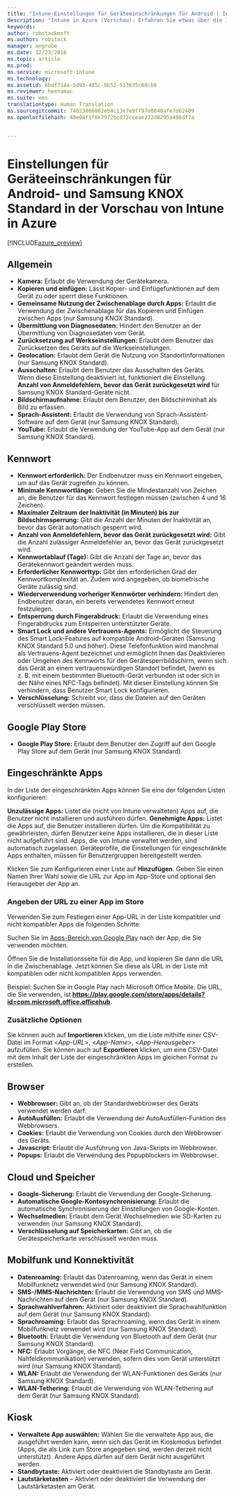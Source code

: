 ```yaml
---
title: "Intune-Einstellungen für Geräteeinschränkungen für Android | Intune in Azure (Vorschau) | Microsoft Docs"
description: "Intune in Azure (Vorschau): Erfahren Sie etwas über die Intune-Einstellungen zur Steuerung von Geräteeinstellungen und -funktionen auf Android-Geräten."
keywords: 
author: robstackmsft
ms.author: robstack
manager: angrobe
ms.date: 12/23/2016
ms.topic: article
ms.prod: 
ms.service: microsoft-intune
ms.technology: 
ms.assetid: 6bdf714a-5d93-485c-8b52-513635c60cb6
ms.reviewer: heenamac
ms.suite: ems
translationtype: Human Translation
ms.sourcegitcommit: 74023866802eb4c13e7e9ff97e8048afe7d62409
ms.openlocfilehash: 40e04f1f8e7972bcd72cceae272d8295a496df7a


---
```


# <a name="android-and-samsung-knox-standard-device-restriction-settings-in-intune-azure-preview"></a>Einstellungen für Geräteeinschränkungen für Android- und Samsung KNOX Standard in der Vorschau von Intune in Azure

[!INCLUDE[azure_preview](../includes/azure_preview.md)]

## <a name="general"></a>Allgemein
-   **Kamera:** Erlaubt die Verwendung der Gerätekamera.
-   **Kopieren und einfügen:** Lässt Kopier- und Einfügefunktionen auf dem Gerät zu oder sperrt diese Funktionen.
-   **Gemeinsame Nutzung der Zwischenablage durch Apps:** Erlaubt die Verwendung der Zwischenablage für das Kopieren und Einfügen zwischen Apps (nur Samsung KNOX Standard).
-   **Übermittlung von Diagnosedaten:** Hindert den Benutzer an der Übermittlung von Diagnosedaten vom Gerät.    
-   **Zurücksetzung auf Werkseinstellungen:** Erlaubt dem Benutzer das Zurücksetzen des Geräts auf die Werkseinstellungen.
-   **Geolocation:** Erlaubt dem Gerät die Nutzung von Standortinformationen (nur Samsung KNOX Standard).
-   **Ausschalten:** Erlaubt dem Benutzer das Ausschalten des Geräts.<br>Wenn diese Einstellung deaktiviert ist, funktioniert die Einstellung **Anzahl von Anmeldefehlern, bevor das Gerät zurückgesetzt wird** für Samsung KNOX Standard-Geräte nicht.
-   **Bildschirmaufnahme:** Erlaubt dem Benutzer, den Bildschirminhalt als Bild zu erfassen.
-   **Sprach-Assistent:** Erlaubt die Verwendung von Sprach-Assistent-Software auf dem Gerät (nur Samsung KNOX Standard).
-   **YouTube:** Erlaubt die Verwendung der YouTube-App auf dem Gerät (nur Samsung KNOX Standard).

## <a name="password"></a>Kennwort
-   **Kennwort erforderlich:** Der Endbenutzer muss ein Kennwort eingeben, um auf das Gerät zugreifen zu können.
-   **Minimale Kennwortlänge:** Geben Sie die Mindestanzahl von Zeichen an, die Benutzer für das Kennwort festlegen müssen (zwischen 4 und 16 Zeichen).
-   **Maximaler Zeitraum der Inaktivität (in Minuten) bis zur Bildschirmsperrung:** Gibt die Anzahl der Minuten der Inaktivität an, bevor das Gerät automatisch gesperrt wird.
-   **Anzahl von Anmeldefehlern, bevor das Gerät zurückgesetzt wird:** Gibt die Anzahl zulässiger Anmeldefehler an, bevor das Gerät zurückgesetzt wird.
-   **Kennwortablauf (Tage):** Gibt die Anzahl der Tage an, bevor das Gerätekennwort geändert werden muss.
-   **Erforderlicher Kennworttyp:** Gibt den erforderlichen Grad der Kennwortkomplexität an. Zudem wird angegeben, ob biometrische Geräte zulässig sind.
-   **Wiederverwendung vorheriger Kennwörter verhindern:** Hindert den Endbenutzer daran, ein bereits verwendetes Kennwort erneut festzulegen.
-   **Entsperrung durch Fingerabdruck:** Erlaubt die Verwendung eines Fingerabdrucks zum Entsperren unterstützter Geräte.
-   **Smart Lock und andere Vertrauens-Agents:** Ermöglicht die Steuerung des Smart Lock-Features auf kompatible Android-Geräten (Samsung KNOX Standard 5.0 und höher). Diese Telefonfunktion wird manchmal als Vertrauens-Agent bezeichnet und ermöglicht Ihnen das Deaktivieren oder Umgehen des Kennworts für den Gerätesperrbildschirm, wenn sich das Gerät an einem vertrauenswürdigen Standort befindet, (wenn es z. B. mit einem bestimmten Bluetooth-Gerät verbunden ist oder sich in der Nähe eines NFC-Tags befindet). Mit dieser Einstellung können Sie verhindern, dass Benutzer Smart Lock konfigurieren.
-   **Verschlüsselung:** Schreibt vor, dass die Dateien auf den Geräten verschlüsselt werden müssen.

## <a name="google-play-store"></a>Google Play Store

-   **Google Play Store:** Erlaubt dem Benutzer den Zugriff auf den Google Play Store auf dem Gerät (nur Samsung KNOX Standard).

## <a name="restricted-apps"></a>Eingeschränkte Apps

In der Liste der eingeschränkten Apps können Sie eine der folgenden Listen konfigurieren:

**Unzulässige Apps:** Listet die (nicht von Intune verwalteten) Apps auf, die Benutzer nicht installieren und ausführen dürfen.
**Genehmigte Apps:** Listet die Apps auf, die Benutzer installieren dürfen. Um die Kompatibilität zu gewährleisten, dürfen Benutzer keine Apps installieren, die in dieser Liste nicht aufgeführt sind. Apps, die von Intune verwaltet werden, sind automatisch zugelassen.
Geräteprofile, die Einstellungen für eingeschränkte Apps enthalten, müssen für Benutzergruppen bereitgestellt werden.

Klicken Sie zum Konfigurieren einer Liste auf **Hinzufügen**. Geben Sie einen Namen Ihrer Wahl sowie die URL zur App im App-Store und optional den Herausgeber der App an.

### <a name="how-to-specify-the-url-to-an-app-in-the-store"></a>Angeben der URL zu einer App im Store

Verwenden Sie zum Festlegen einer App-URL in der Liste kompatibler und nicht kompatibler Apps die folgenden Schritte:

Suchen Sie im [Apps-Bereich von Google Play](https://play.google.com/store/apps) nach der App, die Sie verwenden möchten.

Öffnen Sie die Installationsseite für die App, und kopieren Sie dann die URL in die Zwischenablage. Jetzt können Sie diese als URL in der Liste mit kompatiblen oder nicht kompatiblen Apps verwenden.

Beispiel: Suchen Sie in Google Play nach Microsoft Office Mobile. Die URL, die Sie verwenden, ist **https://play.google.com/store/apps/details?id=com.microsoft.office.officehub**.

### <a name="additional-options"></a>Zusätzliche Optionen

Sie können auch auf **Importieren** klicken, um die Liste mithilfe einer CSV-Datei im Format <*App-URL*>, <*App-Name*>, <*App-Herausgeber*> aufzufüllen. Sie können auch auf **Exportieren** klicken, um eine CSV-Datei mit dem Inhalt der Liste der eingeschränkten Apps im gleichen Format zu erstellen.      

## <a name="browser"></a>Browser
-   **Webbrowser:** Gibt an, ob der Standardwebbrowser des Geräts verwendet werden darf.
-   **AutoAusfüllen:** Erlaubt die Verwendung der AutoAusfüllen-Funktion des Webbrowsers.
-   **Cookies:** Erlaubt die Verwendung von Cookies durch den Webbrowser des Geräts.
-   **Javascript:** Erlaubt die Ausführung von Java-Skripts im Webbrowser.
-   **Popups:** Erlaubt die Verwendung des Popupblockers im Webbrowser.

## <a name="cloud-and-storage"></a>Cloud und Speicher
-   **Google-Sicherung:** Erlaubt die Verwendung der Google-Sicherung.
-   **Automatische Google-Kontosynchronisierung:** Erlaubt die automatische Synchronisierung der Einstellungen von Google-Konten.
-   **Wechselmedien:** Erlaubt dem Gerät Wechselmedien wie SD-Karten zu verwenden (nur Samsung KNOX Standard).
-   **Verschlüsselung auf Speicherkarten:** Gibt an, ob die Gerätespeicherkarte verschlüsselt werden muss.

## <a name="cellular-and-connectivity"></a>Mobilfunk und Konnektivität
-   **Datenroaming:** Erlaubt das Datenroaming, wenn das Gerät in einem Mobilfunknetz verwendet wird (nur Samsung KNOX Standard).
-   **SMS-/MMS-Nachrichten:** Erlaubt die Verwendung von SMS und MMS-Nachrichten auf dem Gerät (nur Samsung KNOX Standard).
-   **Sprachwahlverfahren:** Aktiviert oder deaktiviert die Sprachwahlfunktion auf dem Gerät (nur Samsung KNOX Standard).
-   **Sprachroaming:** Erlaubt das Sprachroaming, wenn das Gerät in einem Mobilfunknetz verwendet wird (nur Samsung KNOX Standard).
-   **Bluetooth:** Erlaubt die Verwendung von Bluetooth auf dem Gerät (nur Samsung KNOX Standard).
-   **NFC:** Erlaubt Vorgänge, die NFC (Near Field Communication, Nahfeldkommunikation) verwenden, sofern dies vom Gerät unterstützt wird (nur Samsung KNOX Standard).
-   **WLAN:** Erlaubt die Verwendung der WLAN-Funktionen des Geräts (nur Samsung KNOX Standard).
-   **WLAN-Tethering:** Erlaubt die Verwendung von WLAN-Tethering auf dem Gerät (nur Samsung KNOX Standard).

## <a name="kiosk"></a>Kiosk
-   **Verwaltete App auswählen:** Wählen Sie die verwaltete App aus, die ausgeführt werden kann, wenn sich das Gerät im Kioskmodus befindet (Apps, die als Link zum Store angegeben sind, werden derzeit nicht unterstützt). Andere Apps dürfen auf dem Gerät nicht ausgeführt werden.
-   **Standbytaste:** Aktiviert oder deaktiviert die Standbytaste am Gerät.
-   **Lautstärketasten** – Aktiviert oder deaktiviert die Verwendung der Lautstärketasten am Gerät.



<!--HONumber=Feb17_HO1-->


